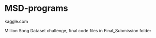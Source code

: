 MSD-programs
============

kaggle.com

Million Song Dataset challenge, final code files in Final_Submission folder